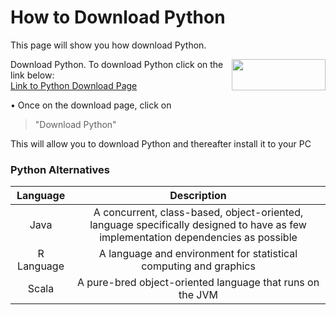 # **How to Download Python**
This page will show you how download Python.

<img align="right" width="150" height="50" src="https://miro.medium.com/max/1202/1*PPIp7twJJUknfohZqtL8pQ.png">

Download Python. To download Python click on the link below:\
   [Link to Python Download Page](https://www.python.org/downloads/)
   
   • Once on the download page, click on 
   > "Download Python"
   
   This will allow you to download Python and thereafter install it to your PC
   
   ### **Python Alternatives**
   | Language     | Description    |
   |   :----:     |     :----:     |
   |Java          |A concurrent, class-based, object-oriented, language specifically designed to have as few implementation dependencies as possible|
   |R Language    |A language and environment for statistical computing and graphics|
   |Scala         |A pure-bred object-oriented language that runs on the JVM|
